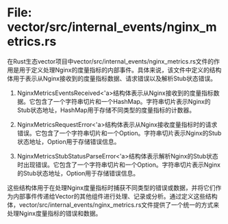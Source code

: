 # File: vector/src/internal_events/nginx_metrics.rs

在Rust生态vector项目中vector/src/internal_events/nginx_metrics.rs文件的作用是用于定义处理Nginx的度量指标的内部事件。具体来说，该文件中定义的结构体用于表示从Nginx接收到的度量指标数据、请求错误以及解析Stub状态错误。

1. NginxMetricsEventsReceived<'a>结构体表示从Nginx接收到的度量指标数据。它包含了一个字符串切片和一个HashMap。字符串切片表示Nginx的Stub状态地址，HashMap用于存储不同类型的度量指标的计数器。

2. NginxMetricsRequestError<'a>结构体表示从Nginx接收度量指标时的请求错误。它包含了一个字符串切片和一个Option。字符串切片表示Nginx的Stub状态地址，Option用于存储错误信息。

3. NginxMetricsStubStatusParseError<'a>结构体表示解析Nginx的Stub状态时出现错误。它包含了一个字符串切片和一个Option。字符串切片表示Nginx的Stub状态地址，Option用于存储错误信息。

这些结构体用于在处理Nginx度量指标时捕获不同类型的错误或数据，并将它们作为内部事件传递给Vector的其他组件进行处理、记录或分析。通过定义这些结构体，vector/src/internal_events/nginx_metrics.rs文件提供了一个统一的方式来处理Nginx度量指标的错误和数据。

